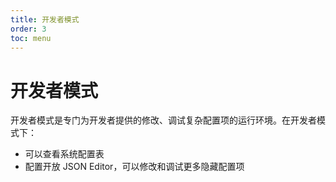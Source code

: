 ```yaml
---
title: 开发者模式
order: 3
toc: menu
---
```


# 开发者模式

开发者模式是专门为开发者提供的修改、调试复杂配置项的运行环境。在开发者模式下：

- 可以查看系统配置表
- 配置开放 JSON Editor，可以修改和调试更多隐藏配置项

